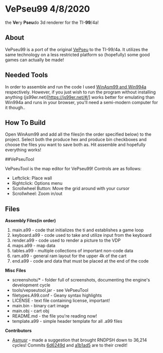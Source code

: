 # VePseu99 4/8/2020
the **Ve**ry **Pseu**do 3d renderer for the TI-**99**/4a!

## About

VePseu99 is a port of the original [VePseu](https://github.com/Gip-Gip/VePseu)
to the TI-99/4a. It utilizes the same technology on a less restricted platform
so (hopefully) some good games can actually be made!

## Needed Tools

In order to assemble and run the code I used
[WinAsm99 and Win994a](http://www.99er.net/win994a.shtml) respectively. However,
if you just wish to run the program without installing anything
(js99er.net)[https://js99er.net/#/] works better for emulating than Win994a
and runs in your browser, you'll need a semi-modern computer for it though..

## How To Build

Open WinAsm99 and add all the files(in the order specified below) to the
project. Select both the produce hex and produce bin checkboxes and
choose the files you want to save both as. Hit assemble and hopefully everything
works!

##VePseuTool

VePseuTool is the map editor for VePseu99! Controls are as follows:

* Leftclick: Place wall
* Rightclick: Options menu
* Scrollwheel Button: Move the grid around with your cursor
* Scrollwheel: Zoom in/out

## Files

**Assembly Files(in order)**

1. main.a99 - code that initializes the ti and establishes a game loop
2. keyboard.a99 - code used to take and utilize input from the keyboard
3. render.a99 - code used to render a picture to the VDP
4. maps.a99 - map data
5. tables.a99 - multiple collections of important non-code data
6. ram.a99 - general ram layout for the upper 4k of the cart
7. end.a99 - code and data that must be placed at the end of the code

**Misc Files**

* screenshots/* - folder full of screenshots, documenting the engine's
development cycle
* tools/vepseutool.jar - see VePseuTool
* filetypes.A99.conf - Geany syntax highlights
* LICENSE - text file containing license, important!
* main.bin - binary cart image
* main.obj - cart obj
* README.md - the file you're reading now!
* template.a99 - simple header template for all .a99 files

**Contributors**
* [Asmusr](https://atariage.com/forums/profile/35226-asmusr/) - made a
suggestion that brought RNDPSH down to 36,214 cycles! Commits
[6d6249d](https://github.com/Gip-Gip/VePseu99/commit/6d6249d2efa2e430e64105df60e1ee7e93472cfc)
and
[a1b1ad5](https://github.com/Gip-Gip/VePseu99/commit/a1b1ad58f3fa526cafa3411c905633a4ac65de3d)
are to their credit!
